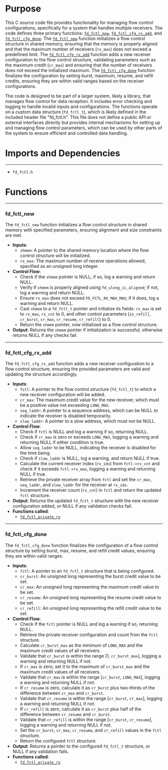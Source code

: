 # Purpose
This C source code file provides functionality for managing flow control configurations, specifically for a system that handles multiple receivers. The code defines three primary functions: [`fd_fctl_new`](#fd_fctl_new), [`fd_fctl_cfg_rx_add`](#fd_fctl_cfg_rx_add), and [`fd_fctl_cfg_done`](#fd_fctl_cfg_done). The [`fd_fctl_new`](#fd_fctl_new) function initializes a flow control structure in shared memory, ensuring that the memory is properly aligned and that the maximum number of receivers (`rx_max`) does not exceed a predefined limit. The [`fd_fctl_cfg_rx_add`](#fd_fctl_cfg_rx_add) function adds a new receiver configuration to the flow control structure, validating parameters such as the maximum credit (`cr_max`) and ensuring that the number of receivers does not exceed the initialized maximum. The [`fd_fctl_cfg_done`](#fd_fctl_cfg_done) function finalizes the configuration by setting burst, maximum, resume, and refill credits, ensuring they are within valid ranges based on the receiver configurations.

The code is designed to be part of a larger system, likely a library, that manages flow control for data reception. It includes error checking and logging to handle invalid inputs and configurations. The functions operate on a custom data structure (`fd_fctl_t`), which is likely defined in the included header file "fd_fctl.h". This file does not define a public API or external interfaces directly but provides internal mechanisms for setting up and managing flow control parameters, which can be used by other parts of the system to ensure efficient and controlled data handling.
# Imports and Dependencies

---
- `fd_fctl.h`


# Functions

---
### fd\_fctl\_new<!-- {{#callable:fd_fctl_new}} -->
The `fd_fctl_new` function initializes a flow control structure in shared memory with specified parameters, ensuring alignment and size constraints are met.
- **Inputs**:
    - `shmem`: A pointer to the shared memory location where the flow control structure will be initialized.
    - `rx_max`: The maximum number of receive operations allowed, specified as an unsigned long integer.
- **Control Flow**:
    - Check if the `shmem` pointer is NULL; if so, log a warning and return NULL.
    - Verify if `shmem` is properly aligned using `fd_ulong_is_aligned`; if not, log a warning and return NULL.
    - Ensure `rx_max` does not exceed `FD_FCTL_RX_MAX_MAX`; if it does, log a warning and return NULL.
    - Cast `shmem` to a `fd_fctl_t` pointer and initialize its fields: `rx_max` is set to `rx_max`, `rx_cnt` to 0, and other control parameters (`in_refill`, `cr_burst`, `cr_max`, `cr_resume`, `cr_refill`) to 0.
    - Return the `shmem` pointer, now initialized as a flow control structure.
- **Output**: Returns the `shmem` pointer if initialization is successful, otherwise returns NULL if any checks fail.


---
### fd\_fctl\_cfg\_rx\_add<!-- {{#callable:fd_fctl_cfg_rx_add}} -->
The `fd_fctl_cfg_rx_add` function adds a new receiver configuration to a flow control structure, ensuring the provided parameters are valid and updating the structure accordingly.
- **Inputs**:
    - `fctl`: A pointer to the flow control structure (`fd_fctl_t`) to which a new receiver configuration will be added.
    - `cr_max`: The maximum credit value for the new receiver, which must be a positive value not exceeding `LONG_MAX`.
    - `seq_laddr`: A pointer to a sequence address, which can be NULL to indicate the receiver is disabled temporarily.
    - `slow_laddr`: A pointer to a slow address, which must not be NULL.
- **Control Flow**:
    - Check if `fctl` is NULL and log a warning if so, returning NULL.
    - Check if `cr_max` is zero or exceeds `LONG_MAX`, logging a warning and returning NULL if either condition is true.
    - Allow `seq_laddr` to be NULL, indicating the receiver is disabled for the time being.
    - Check if `slow_laddr` is NULL, log a warning, and return NULL if true.
    - Calculate the current receiver index (`rx_idx`) from `fctl->rx_cnt` and check if it exceeds `fctl->rx_max`, logging a warning and returning NULL if true.
    - Retrieve the private receiver array from `fctl` and set the `cr_max`, `seq_laddr`, and `slow_laddr` for the receiver at `rx_idx`.
    - Increment the receiver count (`rx_cnt`) in `fctl` and return the updated `fctl` structure.
- **Output**: Returns the updated `fd_fctl_t` structure with the new receiver configuration added, or NULL if any validation checks fail.
- **Functions called**:
    - [`fd_fctl_private_rx`](fd_fctl.h.driver.md#fd_fctl_private_rx)


---
### fd\_fctl\_cfg\_done<!-- {{#callable:fd_fctl_cfg_done}} -->
The `fd_fctl_cfg_done` function finalizes the configuration of a flow control structure by setting burst, max, resume, and refill credit values, ensuring they are within valid ranges.
- **Inputs**:
    - `fctl`: A pointer to an `fd_fctl_t` structure that is being configured.
    - `cr_burst`: An unsigned long representing the burst credit value to be set.
    - `cr_max`: An unsigned long representing the maximum credit value to be set.
    - `cr_resume`: An unsigned long representing the resume credit value to be set.
    - `cr_refill`: An unsigned long representing the refill credit value to be set.
- **Control Flow**:
    - Check if the `fctl` pointer is NULL and log a warning if so, returning NULL.
    - Retrieve the private receiver configuration and count from the `fctl` structure.
    - Calculate `cr_burst_max` as the minimum of `LONG_MAX` and the maximum credit values of all receivers.
    - Validate that `cr_burst` is within the range [1, `cr_burst_max`], logging a warning and returning NULL if not.
    - If `cr_max` is zero, set it to the maximum of `cr_burst_max` and the maximum credit values of all receivers.
    - Validate that `cr_max` is within the range [`cr_burst`, `LONG_MAX`], logging a warning and returning NULL if not.
    - If `cr_resume` is zero, calculate it as `cr_burst` plus two-thirds of the difference between `cr_max` and `cr_burst`.
    - Validate that `cr_resume` is within the range [`cr_burst`, `cr_max`], logging a warning and returning NULL if not.
    - If `cr_refill` is zero, calculate it as `cr_burst` plus half of the difference between `cr_resume` and `cr_burst`.
    - Validate that `cr_refill` is within the range [`cr_burst`, `cr_resume`], logging a warning and returning NULL if not.
    - Set the `cr_burst`, `cr_max`, `cr_resume`, and `cr_refill` values in the `fctl` structure.
    - Return the configured `fctl` structure.
- **Output**: Returns a pointer to the configured `fd_fctl_t` structure, or NULL if any validation fails.
- **Functions called**:
    - [`fd_fctl_private_rx`](fd_fctl.h.driver.md#fd_fctl_private_rx)


